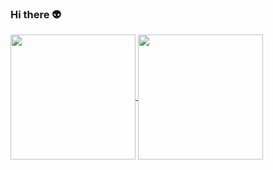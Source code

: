 ### Hi there 👽

<a href="https://github.com/hyperpuncher">
  <img height=200 align="center" src="https://stats.hyperpp.xyz/?username=hyperpuncher&show_icons=true&hide_rank=true&include_all_commits=true&theme=aura" />
</a>
<a href="https://github.com/hyperpuncher">
  <img height=200 align="center" src="https://stats.hyperpp.xyz/top-langs/?username=hyperpuncher&layout=compact&theme=aura&langs_count=8&hide=css,html&exclude_repo=cs50ai" />
</a>
